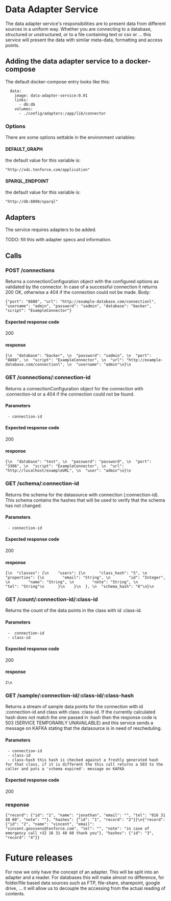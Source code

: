 # Data Adapter Service

The data adapter service's responsibilities are to present data from different sources in a uniform way. Whether you are connecting to a database, structured or unstructured, or to a file containing text or csv or ... this service will present the data with similar meta-data, formatting and access points.

## Adding the data adapter service to a docker-compose
The default docker-compose entry looks like this:
```
  data:
    image: data-adapter-service:0.01
    links:
      - db:db
    volumes:
      - ./config/adapters:/app/lib/connector

```

### Options
There are some options settable in the environment variables:

#### DEFAULT_GRAPH
the default value for this variable is:
```
"http://xdc.tenforce.com/application"
```

#### SPARQL_ENDPOINT
the default value for this variable is:
```
"http://db:8890/sparql"
```

## Adapters
The service requires adapters to be added.

TODO: fill this with adapter specs and information.

## Calls

### POST /connections
Returns a connectionConfiguration object with the configured options as validated by the connector. In case of a successful connection it returns 200 OK, otherwise a 404 if the connection could not be made.
Body:
```
{"port": "8888", "url": "http://example-database.com/connectionl", "username": "admin", "password": "sadmin", "database": "backer", "script": "ExampleConnector"}
```
#### Expected response code
200
#### response
```
{\n  "database": "backer", \n  "password": "sadmin", \n  "port": "8888", \n  "script": "ExampleConnector", \n  "url": "http://example-database.com/connectionl", \n  "username": "admin"\n}\n
```

### GET /connections/:connection-id
Returns a connectionConfiguration object for the connection with :connection-id or a 404 if the connection could not be found.
#### Parameters
```
 - connection-id
```
#### Expected response code
200
#### response
```
{\n  "database": "test", \n  "password": "password", \n  "port": "3306", \n  "script": "ExampleConnector", \n  "url": "http://localhost/exampleURL", \n  "user": "admin"\n}\n
```

### GET /schema/:connection-id
Returns the schema for the datasource with connection (:connection-id). This schema contains the hashes that will be used to verify that the schema has not changed.
#### Parameters
```
 - connection-id
```
#### Expected response code
200
#### response
```
{\n  "classes": {\n    "users": {\n      "class_hash": "5", \n      "properties": {\n        "email": "String", \n        "id": "Integer", \n        "name": "String", \n        "note": "String", \n        "tel": "String"\n      }\n    }\n  }, \n  "schema_hash": "6"\n}\n
```
### GET /count/:connection-id/:class-id
Returns the count of the data points in the class with id :class-id.
#### Parameters
```
 -  connection-id
 - class-id
```
#### Expected response code
200
#### response
```
2\n
```
### GET /sample/:connection-id/:class-id/:class-hash
Returns a stream of sample data points for the connection with id :connection-id and class with class :class-id. If the currently calculated hash does not match the one passed in :hash then the response code is 503 (SERVICE TEMPORARILY UNAVAILABLE) and this service sends a message on KAFKA stating that the datasource is in need of rescheduling.
#### Parameters
```
 - connection-id
 - class-id
 - class-hash this hash is checked against a freshly generated hash for that class, if it is different the this call returns a 503 to the caller and puts a 'schema expired'- message on KAFKA
```
#### Expected response code
200
### response
```
{"record": {"id": "1", "name": "jonathan", "email": "", "tel": "016 31 48 60", "note": ""}, "hashes": {"id": "1", "record": "2"}}\n{"record": {"id": "2", "name": "vincent", "email": "vincent.goossens@tenforce.com", "tel": "", "note": "in case of emergency call +32 16 31 48 60 thank you"}, "hashes": {"id": "3", "record": "4"}}
```

# Future releases
For now we only have the concept of an adapter. This will be split into an adapter and a reader. For databases this will make almost no difference, for folder/file based data sources such as FTP, file-share, sharepoint, google drive, ... it will allow us to decouple the accessing from the actual reading of contents.
